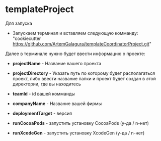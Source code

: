 # templateProject

Для запуска

 - Запускаем терминал и вставляем следующую комманду: 
 "cookiecutter https://github.com/ArtemGalagura/templateCoordinatorProject.git"
 
Далее в терминале нужно будет ввести информацию о проекте:
 
 - <b>projectName</b> - Название вашего проекта

 - <b>projectDirectory</b> - Указать путь по которому будет располагаться проект, либо ввести название папки и проект будет создан в этой директории, где вы находитесь
 
 - <b>teamId</b> - id вашей комманды
 
 - <b>companyName</b> - Название вашей фирмы
 
 - <b>deploymentTarget</b> - версия
 
 - <b>runCocoaPods</b> - запустить установку CocoaPods (y-да / n-нет)
 
 - <b>runXcodeGen</b> - запустить установку XcodeGen (y-да / n-нет)
 
